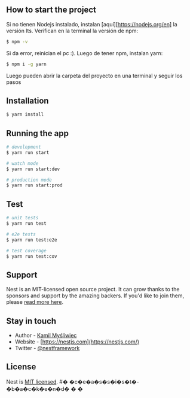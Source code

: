 ## How to start the project
Si no tienen Nodejs instalado, instalan [aquí][https://nodejs.org/en] la versión lts.
Verifican en la terminal la versión de npm:
```bash
$ npm -v
```

Si da error, reinician el pc :).
Luego de tener npm, instalan yarn:
```bash
$ npm i -g yarn
```

Luego pueden abrir la carpeta del proyecto en una terminal y seguir los pasos

## Installation

```bash
$ yarn install
```

## Running the app

```bash
# development
$ yarn run start

# watch mode
$ yarn run start:dev

# production mode
$ yarn run start:prod
```

## Test

```bash
# unit tests
$ yarn run test

# e2e tests
$ yarn run test:e2e

# test coverage
$ yarn run test:cov
```

## Support

Nest is an MIT-licensed open source project. It can grow thanks to the sponsors and support by the amazing backers. If you'd like to join them, please [read more here](https://docs.nestjs.com/support).

## Stay in touch

- Author - [Kamil Myśliwiec](https://kamilmysliwiec.com)
- Website - [https://nestjs.com](https://nestjs.com/)
- Twitter - [@nestframework](https://twitter.com/nestframework)

## License

Nest is [MIT licensed](LICENSE).
#� �c�e�a�s�s�i�s�t�-�b�a�c�k�e�n�d�
�
�
